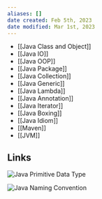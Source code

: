 ```yaml
---
aliases: []
date created: Feb 5th, 2023
date modified: Mar 1st, 2023
---
```

- [[Java Class and Object]]
- [[Java IO]]
- [[Java OOP]]
- [[Java Package]]
- [[Java Collection]]
- [[Java Generic]]
- [[Java Lambda]]
- [[Java Annotation]]
- [[Java Iterator]]
- [[Java Boxing]]
- [[Java Idiom]]
- [[Maven]]
- [[JVM]]

## Links
![Java Primitive Data Type](https://img.ynchen.me/2023/03/ec78300d44d8846a496e1a6fd9495959.webp)

![Java Naming Convention](https://img.ynchen.me/2023/02/4a8e8ff9029b603aa3530a8af10a088c.webp)
